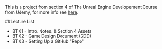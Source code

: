 This is a project from section 4 of The Unreal Engine Developement Course from Udemy, for more info see [here](https://www.udemy.com/unrealcourse/learn/v4/overview).



##Lecture List
* BT 01 - Intro, Notes, & Section 4 Assets
* BT 02 - Game Design Document (GDD)
* BT 03 - Setting Up a GitHub "Repo"
